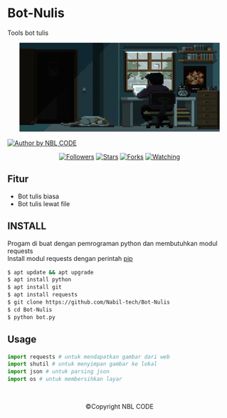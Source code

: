 # Bot-Nulis
Tools bot tulis

<p align="center">
  <img src="https://github.com/kelas-kode/kelas-kode/blob/main/pc.gif" height="200" width="450"/>
</p>

<p align="left">

<a href="#"><img title="Author by NBL CODE" src="https://img.shields.io/badge/AUTHOR%20BY-NBL%20CODE-green?colorA=%23ff0000&colorB=%23017e40&style=for-the-badge"></a> 
<p align="center"> 
<a href="https://github.com/Nabil-tech/followers">
<img title="Followers" src="https://img.shields.io/github/followers/kelas-kode?color=blue&style=flat-square"></a>
<a href="https://github.com/Nabil-tech/Bot-Nulis/stargazers/">
<img title="Stars" src="https://img.shields.io/github/stars/kelas-kode/Bot_tulis?color=red&style=flat-square"></a>
<a href="https://github.com/Nabil-tech/network/members">
<img title="Forks" src="https://img.shields.io/github/forks/kelas-kode/Bot_tulis?color=red&style=flat-square"></a>
<a href="https://github.com/Nabil-tech/Bot-Nulis/watchers"><img title="Watching" src="https://img.shields.io/github/watchers/kelas-kode/Bot_tulis?label=Watchers&color=blue&style=flat-square"></a>
</p> 

## Fitur
+ Bot tulis biasa
+ Bot tulis lewat file

## INSTALL
Progam di buat dengan pemrograman python
dan membutuhkan modul requests<br>
Install modul requests dengan perintah [pip](https://pip.pypa.io/en/stable/)
```bash
$ apt update && apt upgrade
$ apt install python
$ apt install git
$ apt install requests
$ git clone https://github.com/Nabil-tech/Bot-Nulis
$ cd Bot-Nulis
$ python bot.py
``` 

## Usage
```python
import requests # untuk mendapatkan gambar dari web
import shutil # untuk menyimpan gambar ke lokal
import json # untuk parsing json
import os # untuk membersihkan layar
```

<br>
<p align="center">
©Copyright NBL CODE
</p>
